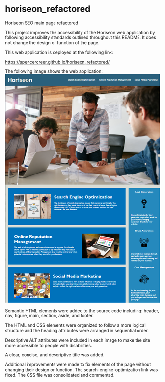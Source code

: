 # horiseon_refactored
Horiseon SEO main page refactored

This project improves the accessibility of the Horiseon web application by following accessibility standards outlined throughout this README. It does not change the design or function of the page.

This web application is deployed at the following link:

https://spencercreer.github.io/horiseon_refactored/

The following image shows the web application:
![horiseon_refactored](./assets/images/deployed_website.png)


Semantic HTML elements were added to the source code including: header, nav, figure, main, section, aside, and footer.

The HTML and CSS elements were organized to follow a more logical structure and the heading attributes were arranged in sequential order.

Descriptive ALT attributes were included in each image to make the site more accessible to people with disabilities.

A clear, concise, and descriptive title was added.

Additional improvements were made to fix elements of the page without changing their design or function. The search-engine-optimization link was fixed. The CSS file was consolidated and commented.